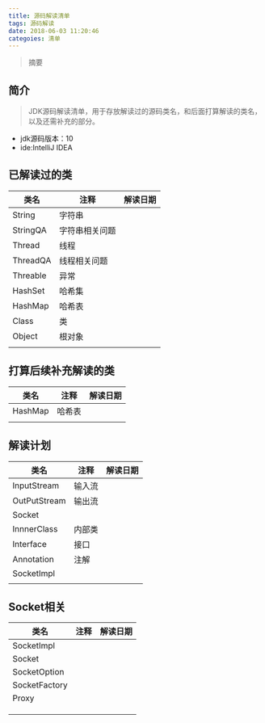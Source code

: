 ```yaml
---
title: 源码解读清单
tags: 源码解读
date: 2018-06-03 11:20:46
categoies: 清单
---
```


> 摘要
<!--more-->

## 简介
> JDK源码解读清单，用于存放解读过的源码类名，和后面打算解读的类名，以及还需补充的部分。
- jdk源码版本：10
- ide:IntelliJ IDEA

## 已解读过的类
|类名|注释|解读日期|
|---|---|---|
|String|字符串||
|StringQA|字符串相关问题||
|Thread|线程||
|ThreadQA|线程相关问题||
|Threable|异常||
|HashSet|哈希集||
|HashMap|哈希表||
|Class|类||
|Object|根对象||
||||

## 打算后续补充解读的类
|类名|注释|解读日期|
|---|---|---|
|HashMap|哈希表||
||||

## 解读计划
|类名|注释|解读日期|
|---|---|---|
|InputStream|输入流||
|OutPutStream|输出流||
|Socket|||
|InnnerClass|内部类||
|Interface|接口||
|Annotation|注解||
|SocketImpl|||
||||

## Socket相关

|类名|注释|解读日期|
|---|---|---|
|SocketImpl|||
|Socket|||
|SocketOption|||
|SocketFactory|||
|Proxy|||
||||
||||
||||
